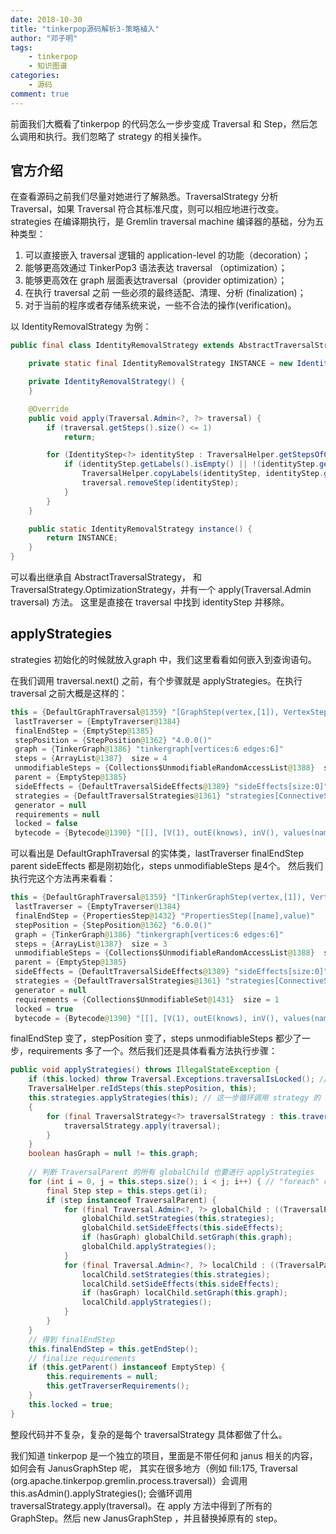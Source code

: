 ```yaml
---
date: 2018-10-30
title: "tinkerpop源码解析3-策略植入"
author: "邓子明"
tags:
    - tinkerpop
    - 知识图谱
categories:
    - 源码
comment: true
---
```


前面我们大概看了tinkerpop 的代码怎么一步步变成 Traversal 和 Step，然后怎么调用和执行。我们忽略了 strategy 的相关操作。

## 官方介绍

在查看源码之前我们尽量对她进行了解熟悉。TraversalStrategy 分析 Traversal，如果 Traversal 符合其标准尺度，则可以相应地进行改变。
strategies 在编译期执行，是 Gremlin traversal machine 编译器的基础，分为五种类型：
1. 可以直接嵌入 traversal 逻辑的 application-level 的功能（decoration）；
2. 能够更高效通过 TinkerPop3 语法表达 traversal （optimization）；
3. 能够更高效在 graph 层面表达traversal（provider optimization）；
4. 在执行 traversal 之前 一些必须的最终适配、清理、分析 (finalization)；
5. 对于当前的程序或者存储系统来说，一些不合法的操作(verification)。

以 IdentityRemovalStrategy 为例：

```java
public final class IdentityRemovalStrategy extends AbstractTraversalStrategy<TraversalStrategy.OptimizationStrategy> implements TraversalStrategy.OptimizationStrategy {

    private static final IdentityRemovalStrategy INSTANCE = new IdentityRemovalStrategy();

    private IdentityRemovalStrategy() {
    }

    @Override
    public void apply(Traversal.Admin<?, ?> traversal) {
        if (traversal.getSteps().size() <= 1)
            return;

        for (IdentityStep<?> identityStep : TraversalHelper.getStepsOfClass(IdentityStep.class, traversal)) {
            if (identityStep.getLabels().isEmpty() || !(identityStep.getPreviousStep() instanceof EmptyStep)) {
                TraversalHelper.copyLabels(identityStep, identityStep.getPreviousStep(), false);
                traversal.removeStep(identityStep);
            }
        }
    }

    public static IdentityRemovalStrategy instance() {
        return INSTANCE;
    }
}
```
可以看出继承自 AbstractTraversalStrategy， 和 TraversalStrategy.OptimizationStrategy，并有一个 apply(Traversal.Admin<?, ?> traversal)  方法。
这里是直接在 traversal 中找到 identityStep 并移除。


## applyStrategies

strategies 初始化的时候就放入graph 中，我们这里看看如何嵌入到查询语句。

在我们调用 traversal.next() 之前，有个步骤就是 applyStrategies。在执行 traversal 之前大概是这样的：
```java
this = {DefaultGraphTraversal@1359} "[GraphStep(vertex,[1]), VertexStep(OUT,[knows],edge), EdgeVertexStep(IN), PropertiesStep([name],value)]"
 lastTraverser = {EmptyTraverser@1384} 
 finalEndStep = {EmptyStep@1385} 
 stepPosition = {StepPosition@1362} "4.0.0()"
 graph = {TinkerGraph@1386} "tinkergraph[vertices:6 edges:6]"
 steps = {ArrayList@1387}  size = 4
 unmodifiableSteps = {Collections$UnmodifiableRandomAccessList@1388}  size = 4
 parent = {EmptyStep@1385} 
 sideEffects = {DefaultTraversalSideEffects@1389} "sideEffects[size:0]"
 strategies = {DefaultTraversalStrategies@1361} "strategies[ConnectiveStrategy, IncidentToAdjacentStrategy, MatchPredicateStrategy, FilterRankingStrategy, InlineFilterStrategy, AdjacentToIncidentStrategy, RepeatUnrollStrategy, PathRetractionStrategy, CountStrategy, LazyBarrierStrategy, TinkerGraphCountStrategy, TinkerGraphStepStrategy, ProfileStrategy, StandardVerificationStrategy]"
 generator = null
 requirements = null
 locked = false
 bytecode = {Bytecode@1390} "[[], [V(1), outE(knows), inV(), values(name)]]"
 ```

可以看出是 DefaultGraphTraversal 的实体类，lastTraverser finalEndStep parent sideEffects 都是刚初始化，steps unmodifiableSteps 是4个。
然后我们执行完这个方法再来看看：

```java
this = {DefaultGraphTraversal@1359} "[TinkerGraphStep(vertex,[1]), VertexStep(OUT,[knows],vertex), PropertiesStep([name],value)]"
 lastTraverser = {EmptyTraverser@1384} 
 finalEndStep = {PropertiesStep@1432} "PropertiesStep([name],value)"
 stepPosition = {StepPosition@1362} "6.0.0()"
 graph = {TinkerGraph@1386} "tinkergraph[vertices:6 edges:6]"
 steps = {ArrayList@1387}  size = 3
 unmodifiableSteps = {Collections$UnmodifiableRandomAccessList@1388}  size = 3
 parent = {EmptyStep@1385} 
 sideEffects = {DefaultTraversalSideEffects@1389} "sideEffects[size:0]"
 strategies = {DefaultTraversalStrategies@1361} "strategies[ConnectiveStrategy, IncidentToAdjacentStrategy, MatchPredicateStrategy, FilterRankingStrategy, InlineFilterStrategy, AdjacentToIncidentStrategy, RepeatUnrollStrategy, PathRetractionStrategy, CountStrategy, LazyBarrierStrategy, TinkerGraphCountStrategy, TinkerGraphStepStrategy, ProfileStrategy, StandardVerificationStrategy]"
 generator = null
 requirements = {Collections$UnmodifiableSet@1431}  size = 1
 locked = true
 bytecode = {Bytecode@1390} "[[], [V(1), outE(knows), inV(), values(name)]]"
```

finalEndStep 变了，stepPosition 变了，steps unmodifiableSteps 都少了一步，requirements 多了一个。然后我们还是具体看看方法执行步骤：

```java
public void applyStrategies() throws IllegalStateException {
    if (this.locked) throw Traversal.Exceptions.traversalIsLocked(); // 判断是否执行过。
    TraversalHelper.reIdSteps(this.stepPosition, this);
    this.strategies.applyStrategies(this); // 这一步循环调用 strategy 的 apply 方法。
    {
        for (final TraversalStrategy<?> traversalStrategy : this.traversalStrategies) {
            traversalStrategy.apply(traversal);
        }
    }
    boolean hasGraph = null != this.graph;
    
    // 判断 TraversalParent 的所有 globalChild 也要进行 applyStrategies
    for (int i = 0, j = this.steps.size(); i < j; i++) { // "foreach" can lead to ConcurrentModificationExceptions
        final Step step = this.steps.get(i);
        if (step instanceof TraversalParent) {
            for (final Traversal.Admin<?, ?> globalChild : ((TraversalParent) step).getGlobalChildren()) {
                globalChild.setStrategies(this.strategies);
                globalChild.setSideEffects(this.sideEffects);
                if (hasGraph) globalChild.setGraph(this.graph);
                globalChild.applyStrategies();
            }
            for (final Traversal.Admin<?, ?> localChild : ((TraversalParent) step).getLocalChildren()) {
                localChild.setStrategies(this.strategies);
                localChild.setSideEffects(this.sideEffects);
                if (hasGraph) localChild.setGraph(this.graph);
                localChild.applyStrategies();
            }
        }
    }
    // 得到 finalEndStep 
    this.finalEndStep = this.getEndStep();
    // finalize requirements
    if (this.getParent() instanceof EmptyStep) {
        this.requirements = null;
        this.getTraverserRequirements();
    }
    this.locked = true;
}
```

整段代码并不复杂，复杂的是每个 traversalStrategy 具体都做了什么。

我们知道 tinkerpop 是一个独立的项目，里面是不带任何和 janus 相关的内容，如何会有 JanusGraphStep 呢，
其实在很多地方（例如 fill:175, Traversal (org.apache.tinkerpop.gremlin.process.traversal)）会调用 this.asAdmin().applyStrategies();
会循环调用 traversalStrategy.apply(traversal)。在 apply 方法中得到了所有的 GraphStep。然后 new JanusGraphStep ，并且替换掉原有的 step。

